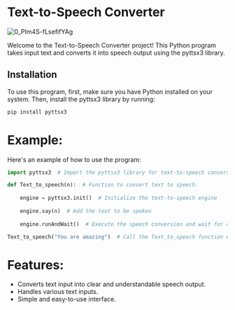 # Text-to-Speech Converter
![0_PIm4S-fLsefifYAg](https://github.com/user-attachments/assets/7bdf3cd8-6d88-4b2a-9fd0-6dec4a23e05a)

Welcome to the Text-to-Speech Converter project! This Python program takes input text and converts it into speech output using the pyttsx3 library.

## Installation

To use this program, first, make sure you have Python installed on your system. Then, install the pyttsx3 library by running:

```bash
pip install pyttsx3

```
# Example:
Here's an example of how to use the program:
```python
import pyttsx3  # Import the pyttsx3 library for text-to-speech conversion

def Text_to_speech(n):  # Function to convert text to speech.
    
    engine = pyttsx3.init()  # Initialize the text-to-speech engine
    
    engine.say(n)  # Add the text to be spoken
    
    engine.runAndWait()  # Execute the speech conversion and wait for completion

Text_to_speech("You are amazing")  # Call the Text_to_speech function with the desired text

````
# Features:

* Converts text input into clear and understandable speech output.
* Handles various text inputs.
* Simple and easy-to-use interface.
